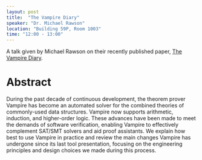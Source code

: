 ```yaml
---
layout: post
title:  "The Vampire Diary"
speaker: "Dr. Michael Rawson"
location: "Building 59P, Room 1003"
time: "12:00 - 13:00"
---
```


A talk given by Michael Rawson on their recently published paper, [The Vampire Diary](https://doi.org/10.1007/978-3-031-98682-6_4).

# Abstract
During the past decade of continuous development, the theorem prover Vampire  has become an automated solver for the combined theories of commonly-used data structures. Vampire now supports arithmetic, induction, and higher-order logic. These advances have been made to meet the demands of software verification, enabling Vampire to effectively complement SAT/SMT solvers and aid proof assistants. We explain how best to use Vampire  in practice and review the main changes Vampire has undergone since its last tool presentation, focusing on the engineering principles and design choices we made during this process. 

